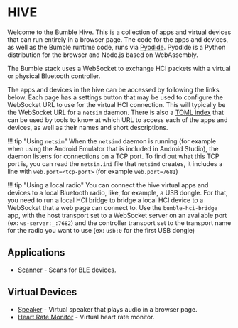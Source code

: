 HIVE
====

Welcome to the Bumble Hive.
This is a collection of apps and virtual devices that can run entirely in a browser page.
The code for the apps and devices, as well as the Bumble runtime code, runs via [Pyodide](https://pyodide.org/).
Pyodide is a Python distribution for the browser and Node.js based on WebAssembly.

The Bumble stack uses a WebSocket to exchange HCI packets with a virtual or physical
Bluetooth controller.

The apps and devices in the hive can be accessed by following the links below. Each
page has a settings button that may be used to configure the WebSocket URL to use for
the virtual HCI connection. This will typically be the WebSocket URL for a `netsim`
daemon.
There is also a [TOML index](index.toml) that can be used by tools to know at which URL to access
each of the apps and devices, as well as their names and short descriptions.

!!! tip "Using `netsim`"
    When the `netsimd` daemon is running (for example when using the Android Emulator that
    is included in Android Studio), the daemon listens for connections on a TCP port.
    To find out what this TCP port is, you can read the `netsim.ini` file that `netsimd`
    creates, it includes a line with `web.port=<tcp-port>` (for example `web.port=7681`)

!!! tip "Using a local radio"
    You can connect the hive virtual apps and devices to a local Bluetooth radio, like,
    for example, a USB dongle.
    For that, you need to run a local HCI bridge to bridge a local HCI device to a WebSocket
    that a web page can connect to.
    Use the `bumble-hci-bridge` app, with the host transport set to a WebSocket server on an
    available port (ex: `ws-server:_:7682`) and the controller transport set to the transport
    name for the radio you want to use (ex: `usb:0` for the first USB dongle)


Applications
------------

  * [Scanner](web/scanner/scanner.html) - Scans for BLE devices.

Virtual Devices
---------------

  * [Speaker](web/speaker/speaker.html) - Virtual speaker that plays audio in a browser page.
  * [Heart Rate Monitor](web/heart_rate_monitor/heart_rate_monitor.html) - Virtual heart rate monitor.


